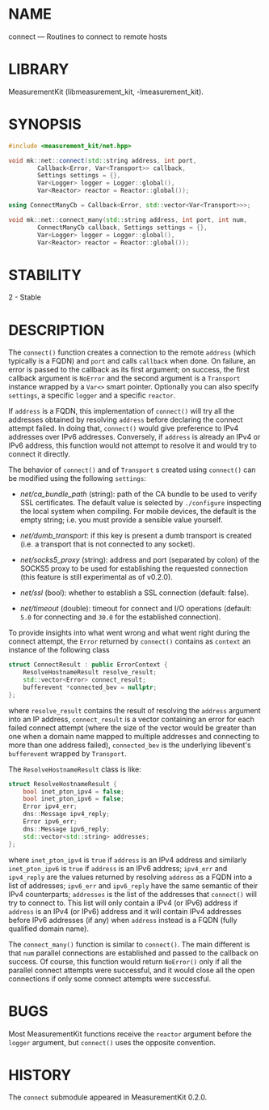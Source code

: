 # NAME
connect &mdash; Routines to connect to remote hosts

# LIBRARY
MeasurementKit (libmeasurement_kit, -lmeasurement_kit).

# SYNOPSIS
```C++
#include <measurement_kit/net.hpp>

void mk::net::connect(std::string address, int port,
        Callback<Error, Var<Transport>> callback,
        Settings settings = {},
        Var<Logger> logger = Logger::global(),
        Var<Reactor> reactor = Reactor::global());

using ConnectManyCb = Callback<Error, std::vector<Var<Transport>>>;

void mk::net::connect_many(std::string address, int port, int num,
        ConnectManyCb callback, Settings settings = {},
        Var<Logger> logger = Logger::global(),
        Var<Reactor> reactor = Reactor::global());
```

# STABILITY

2 - Stable

# DESCRIPTION

The `connect()` function creates a connection to the remote `address` (which
typically is a FQDN) and `port` and calls `callback` when done. On failure,
an error is passed to the callback as its first argument; on success, the first
callback argument is `NoError` and the second argument is a `Transport` instance
wrapped by a `Var<>` smart pointer. Optionally you can also specify `settings`,
a specific `logger` and a specific `reactor`.

If `address` is a FQDN, this implementation of `connect()` will try all the
addresses obtained by resolving `address` before declaring the connect attempt
failed. In doing that, `connect()` would give preference to IPv4 addresses over
IPv6 addresses. Conversely, if `address` is already an IPv4 or IPv6 address, this
function would not attempt to resolve it and would try to connect it directly.

The behavior of `connect()` and of `Transport` s created using `connect()` can be
modified using the following `settings`:

- *net/ca_bundle_path* (string): path of the CA bundle to be used to verify
  SSL certificates. The default value is selected by `./configure` inspecting
  the local system when compiling. For mobile devices, the default is the
  empty string; i.e. you must provide a sensible value yourself.

- *net/dumb_transport*: if this key is present a dumb transport is created (i.e. a
  transport that is not connected to any socket).

- *net/socks5_proxy* (string): address and port (separated by colon) of the SOCKS5
  proxy to be used for establishing the requested connection (this feature is
  still experimental as of v0.2.0).

- *net/ssl* (bool): whether to establish a SSL connection (default: false).

- *net/timeout* (double): timeout for connect and I/O operations (default: `5.0` for
  connecting and `30.0` for the established connection).

To provide insights into what went wrong and what went right during the connect
attempt, the `Error` returned by `connect()` contains as `context` an instance of the
following class

```C++
struct ConnectResult : public ErrorContext {
    ResolveHostnameResult resolve_result;
    std::vector<Error> connect_result;
    bufferevent *connected_bev = nullptr;
};
```

where `resolve_result` contains the result of resolving the `address` argument into
an IP address, `connect_result` is a vector containing an error for each failed connect
attempt (where the size of the vector would be greater than one when a domain name
mapped to multiple addresses and connecting to more than one address failed), `connected_bev`
is the underlying libevent's `bufferevent` wrapped by `Transport`.

The `ResolveHostnameResult` class is like:

```C++
struct ResolveHostnameResult {
    bool inet_pton_ipv4 = false;
    bool inet_pton_ipv6 = false;
    Error ipv4_err;
    dns::Message ipv4_reply;
    Error ipv6_err;
    dns::Message ipv6_reply;
    std::vector<std::string> addresses;
};
```

where `inet_pton_ipv4` is `true` if `address` is an IPv4 address and similarly
`inet_pton_ipv6` is `true` if `address` is an IPv6 address; `ipv4_err` and `ipv4_reply`
are the values returned by resolving `address` as a FQDN into a list of addresses;
`ipv6_err` and `ipv6_reply` have the same semantic of their IPv4 counterparts; `addresses`
is the list of the addresses that `connect()` will try to connect to. This list will
only contain a IPv4 (or IPv6) address if `address` is an IPv4 (or IPv6) address and it
will contain IPv4 addresses before IPv6 addresses (if any) when `address` instead is
a FQDN (fully qualified domain name).

The `connect_many()` function is similar to `connect()`. The main different is
that `num` parallel connections are established and passed to the callback on success. Of
course, this function would return `NoError()` only if all the parallel connect attempts
were successful, and it would close all the open connections if only some connect attempts
were successful.

# BUGS

Most MeasurementKit functions receive the `reactor` argument before the `logger`
argument, but `connect()` uses the opposite convention.

# HISTORY

The `connect` submodule appeared in MeasurementKit 0.2.0.
